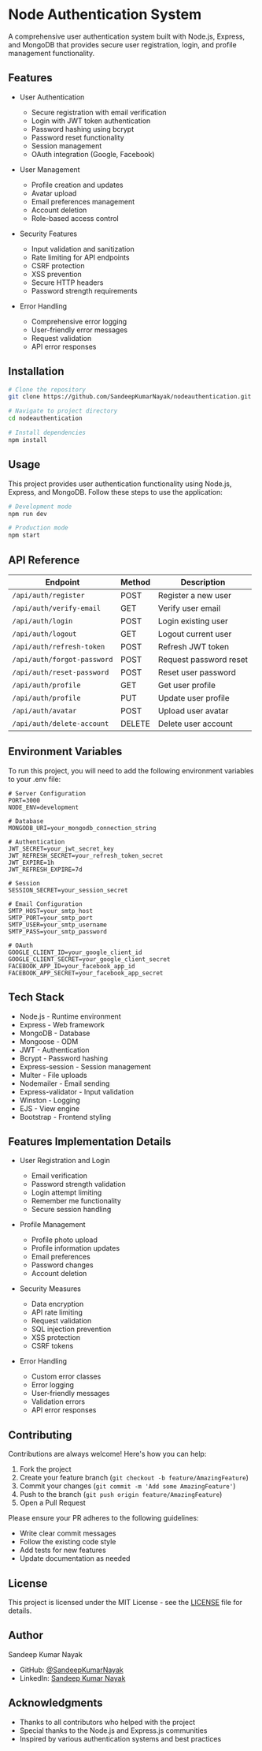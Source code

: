# Node Authentication System

A comprehensive user authentication system built with Node.js, Express, and MongoDB that provides secure user registration, login, and profile management functionality.

## Features

- User Authentication
  - Secure registration with email verification
  - Login with JWT token authentication
  - Password hashing using bcrypt
  - Password reset functionality
  - Session management
  - OAuth integration (Google, Facebook)

- User Management
  - Profile creation and updates
  - Avatar upload
  - Email preferences management
  - Account deletion
  - Role-based access control

- Security Features
  - Input validation and sanitization
  - Rate limiting for API endpoints
  - CSRF protection
  - XSS prevention
  - Secure HTTP headers
  - Password strength requirements

- Error Handling
  - Comprehensive error logging
  - User-friendly error messages
  - Request validation
  - API error responses

## Installation

```bash
# Clone the repository
git clone https://github.com/SandeepKumarNayak/nodeauthentication.git

# Navigate to project directory
cd nodeauthentication

# Install dependencies
npm install
```

## Usage

This project provides user authentication functionality using Node.js, Express, and MongoDB. Follow these steps to use the application:

```bash
# Development mode
npm run dev

# Production mode
npm start
```

## API Reference

| Endpoint | Method | Description |
|----------|--------|-------------|
| `/api/auth/register` | POST | Register a new user |
| `/api/auth/verify-email` | GET | Verify user email |
| `/api/auth/login` | POST | Login existing user |
| `/api/auth/logout` | GET | Logout current user |
| `/api/auth/refresh-token` | POST | Refresh JWT token |
| `/api/auth/forgot-password` | POST | Request password reset |
| `/api/auth/reset-password` | POST | Reset user password |
| `/api/auth/profile` | GET | Get user profile |
| `/api/auth/profile` | PUT | Update user profile |
| `/api/auth/avatar` | POST | Upload user avatar |
| `/api/auth/delete-account` | DELETE | Delete user account |

## Environment Variables

To run this project, you will need to add the following environment variables to your .env file:

```
# Server Configuration
PORT=3000
NODE_ENV=development

# Database
MONGODB_URI=your_mongodb_connection_string

# Authentication
JWT_SECRET=your_jwt_secret_key
JWT_REFRESH_SECRET=your_refresh_token_secret
JWT_EXPIRE=1h
JWT_REFRESH_EXPIRE=7d

# Session
SESSION_SECRET=your_session_secret

# Email Configuration
SMTP_HOST=your_smtp_host
SMTP_PORT=your_smtp_port
SMTP_USER=your_smtp_username
SMTP_PASS=your_smtp_password

# OAuth
GOOGLE_CLIENT_ID=your_google_client_id
GOOGLE_CLIENT_SECRET=your_google_client_secret
FACEBOOK_APP_ID=your_facebook_app_id
FACEBOOK_APP_SECRET=your_facebook_app_secret
```

## Tech Stack

- Node.js - Runtime environment
- Express - Web framework
- MongoDB - Database
- Mongoose - ODM
- JWT - Authentication
- Bcrypt - Password hashing
- Express-session - Session management
- Multer - File uploads
- Nodemailer - Email sending
- Express-validator - Input validation
- Winston - Logging
- EJS - View engine
- Bootstrap - Frontend styling

## Features Implementation Details

- User Registration and Login
  - Email verification
  - Password strength validation
  - Login attempt limiting
  - Remember me functionality
  - Secure session handling

- Profile Management
  - Profile photo upload
  - Profile information updates
  - Email preferences
  - Password changes
  - Account deletion

- Security Measures
  - Data encryption
  - API rate limiting
  - Request validation
  - SQL injection prevention
  - XSS protection
  - CSRF tokens

- Error Handling
  - Custom error classes
  - Error logging
  - User-friendly messages
  - Validation errors
  - API error responses

## Contributing

Contributions are always welcome! Here's how you can help:

1. Fork the project
2. Create your feature branch (`git checkout -b feature/AmazingFeature`)
3. Commit your changes (`git commit -m 'Add some AmazingFeature'`)
4. Push to the branch (`git push origin feature/AmazingFeature`)
5. Open a Pull Request

Please ensure your PR adheres to the following guidelines:
- Write clear commit messages
- Follow the existing code style
- Add tests for new features
- Update documentation as needed

## License

This project is licensed under the MIT License - see the [LICENSE](LICENSE) file for details.

## Author

Sandeep Kumar Nayak
- GitHub: [@SandeepKumarNayak](https://github.com/SandeepKumarNayak)
- LinkedIn: [Sandeep Kumar Nayak](https://linkedin.com/in/sandeepkmrnayak)

## Acknowledgments

- Thanks to all contributors who helped with the project
- Special thanks to the Node.js and Express.js communities
- Inspired by various authentication systems and best practices
